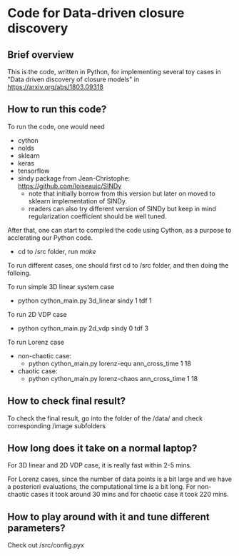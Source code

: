 # Code for Data-driven closure discovery

Brief overview
--------------

This is the code, written in Python, for implementing several toy cases in "Data driven discovery of closure models" in https://arxiv.org/abs/1803.09318

How to run this code?
---------------------

To run the code, one would need
- cython
- nolds
- sklearn
- keras
- tensorflow
- sindy package from Jean-Christophe: https://github.com/loiseaujc/SINDy 
    - note that initially borrow from this version but later on moved to sklearn implementation of SINDy.
    - readers can also try different version of SINDy but keep in mind regularization coefficient should be well tuned.

After that, one can start to compiled the code using Cython, as a purpose to acclerating our Python code.
- cd to /src folder, run *make* 

To run different cases, one should first cd to /src folder, and then doing the folloing.

To run simple 3D linear system case
- python cython_main.py 3d_linear sindy 1 tdf 1

To run 2D VDP case
- python cython_main.py 2d_vdp sindy 0 tdf 3

To run Lorenz case 

- non-chaotic case:
    - python cython_main.py lorenz-equ ann_cross_time 1 18 
- chaotic case: 
    - python cython_main.py lorenz-chaos ann_cross_time 1 18 

How to check final result?
--------------------------
To check the final result, go into the folder of the /data/ and check corresponding /image subfolders

How long does it take on a normal laptop?
-----------------------------------------

For 3D linear and 2D VDP case, it is really fast within 2-5 mins.

For Lorenz cases, since the number of data points is a bit large and we have a posteriori evaluations, the computational time is a bit long.
For non-chaotic cases it took around 30 mins and for chaotic case it took 220 mins.


How to play around with it and tune different parameters?
---------------------------------------------------------

Check out /src/config.pyx

